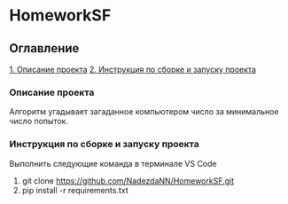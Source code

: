 # HomeworkSF

## Оглавление  
[1. Описание проекта](./README.md#Описание-проекта)
[2. Инструкция по сборке и запуску проекта](./README.md#Инструкция-по-сборке-и-запуску-проекта)






































### Описание проекта    
Алгоритм угадывает загаданное компьютером число за минимальное число попыток.

### Инструкция по сборке и запуску проекта
Выполнить следующие команда в терминале VS Code
1. git clone https://github.com/NadezdaNN/HomeworkSF.git
2. pip install -r requirements.txt

